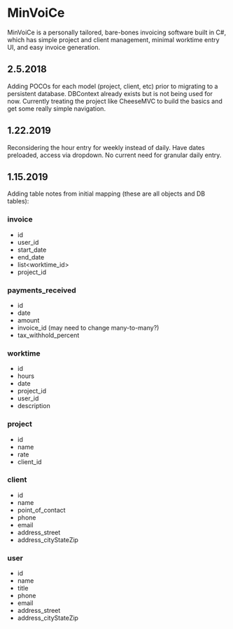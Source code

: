 # MinVoiCe
MinVoiCe is a personally tailored, bare-bones invoicing software built in C#, which has simple project and client management, minimal worktime entry UI, and easy invoice generation.

## 2.5.2018
Adding POCOs for each model (project, client, etc) prior to migrating to a persistent database. DBContext already exists but is not being used for now. Currently treating the project like CheeseMVC to build the basics and get some really simple navigation. 

## 1.22.2019
Reconsidering the hour entry for weekly instead of daily. Have dates preloaded, access via dropdown. No current need for granular daily entry. 

## 1.15.2019
Adding table notes from initial mapping (these are all objects and DB tables):

### invoice
* id
* user_id
* start_date
* end_date
* list<worktime_id>
* project_id

### payments_received
* id
* date
* amount
* invoice_id (may need to change many-to-many?)
* tax_withhold_percent

### worktime
* id
* hours
* date
* project_id
* user_id
* description

### project
* id
* name
* rate
* client_id 

### client
* id
* name
* point_of_contact
* phone
* email
* address_street
* address_cityStateZip

### user
* id
* name
* title
* phone
* email
* address_street
* address_cityStateZip